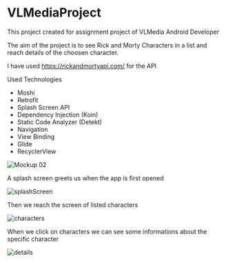 # VLMediaProject

This project created for assignment project of VLMedia Android Developer

The aim of the project is to see Rick and Morty Characters in a list and reach details of the choosen character.

I have used https://rickandmortyapi.com/ for the API

Used Technologies

* Moshi
* Retrofit
* Splash Screen API
* Dependency Injection (Koin)
* Static Code Analyzer (Detekt)
* Navigation
* View Binding
* Glide
* RecyclerView

![Mockup 02](https://user-images.githubusercontent.com/72108390/170866013-fa5010d0-3527-41f1-830c-726fbc064068.png)

A splash screen greets us when the app is first opened

![splashScreen](https://user-images.githubusercontent.com/72108390/170865573-2981e3e6-d281-4722-b308-685e93b9fd83.png)

Then we reach the screen of listed characters 

![characters](https://user-images.githubusercontent.com/72108390/170865608-c5f02050-e9a4-41c8-8dc4-1c4eaf50143e.png)

When we click on characters we can see some informations about the specific character

![details](https://user-images.githubusercontent.com/72108390/170865638-64527bc6-e3d4-44f8-8c5d-f60f2c5db5cd.png)
